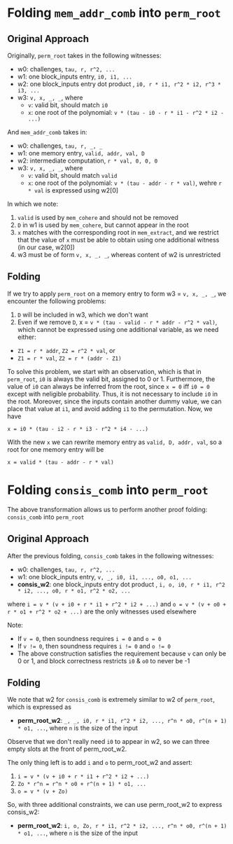 # Folding `mem_addr_comb` into `perm_root`

## Original Approach
Originally, `perm_root` takes in the following witnesses:
* w0: challenges, `tau, r, r^2, ...`
* w1: one block_inputs entry, `i0, i1, ...`
* w2: one block_inputs entry dot product <r>, `i0, r * i1, r^2 * i2, r^3 * i3, ...`
* w3: `v, x, _, _`, where
  * `v`: valid bit, should match `i0`
  * `x`: one root of the polynomial: `v * (tau - i0 - r * i1 - r^2 * i2 - ...)`

And `mem_addr_comb` takes in:
* w0: challenges, `tau, r, _, _`
* w1: one memory entry, `valid, addr, val, D`
* w2: intermediate computation, `r * val, 0, 0, 0`
* w3: `v, x, _, _`, where
  * `v`: valid bit, should match `valid`
  * `x`: one root of the polynomial: `v * (tau - addr - r * val)`, wehre `r * val` is expressed using w2[0]

In which we note:
1. `valid` is used by `mem_cohere` and should not be removed
2. `D` in w1 is used by `mem_cohere`, but cannot appear in the root
3. `x` matches with the corresponding root in `mem_extract`, and we restrict that the value of `x` must be able to obtain using one additional witness (in our case, w2[0])
4. w3 must be of form `v, x, _, _`, whereas content of w2 is unrestricted

## Folding
If we try to apply `perm_root` on a memory entry to form w3 = `v, x, _, _`, we encounter the following problems:
1. `D` will be included in w3, which we don't want
2. Even if we remove `D`, x = `v * (tau - valid - r * addr - r^2 * val)`, which cannot be expressed using one additional variable, as we need either:
  * `Z1 = r * addr`, `Z2 = r^2 * val`, or
  * `Z1 = r * val`, `Z2 = r * (addr - Z1)`

To solve this problem, we start with an observation, which is that in `perm_root`, `i0` is always the valid bit, assigned to 0 or 1. Furthermore, the value of `i0` can always be inferred from the root, since `x = 0` iff `i0 = 0` except with neligible probability. Thus, it is not necessary to include `i0` in the root. Moreover, since the inputs contain another dummy value, we can place that value at `i1`, and avoid adding `i1` to the permutation. Now, we have
```
x = i0 * (tau - i2 - r * i3 - r^2 * i4 - ...)
```
With the new `x` we can rewrite memory entry as `valid, D, addr, val`, so a root for one memory entry will be
```
x = valid * (tau - addr - r * val)
```

# Folding `consis_comb` into `perm_root`

The above transformation allows us to perform another proof folding: `consis_comb` into `perm_root`

## Original Approach
After the previous folding, `consis_comb` takes in the following witnesses:
* w0: challenges, `tau, r, r^2, ...`
* w1: one block_inputs entry, `v, _, i0, i1, ..., o0, o1, ...`
* **consis_w2**: one block_inputs entry dot product <r>, `i, o, i0, r * i1, r^2 * i2, ..., o0, r * o1, r^2 * o2, ...`

where `i = v * (v + i0 + r * i1 + r^2 * i2 + ...)` and `o = v * (v + o0 + r * o1 + r^2 * o2 + ...)` are the only witnesses used elsewhere

Note:
* If `v = 0`, then soundness requires `i = 0` and `o = 0`
* If `v != 0`, then soundness requires `i != 0` and `o != 0`
* The above construction satisfies the requirement because `v` can only be 0 or 1, and block correctness restricts `i0` & `o0` to never be -1

## Folding

We note that w2 for `consis_comb` is extremely similar to w2 of `perm_root`, which is expressed as
* **perm_root_w2**: `_, _, i0, r * i1, r^2 * i2, ..., r^n * o0, r^(n + 1) * o1, ...`, where `n` is the size of the input

Observe that we don't really need `i0` to appear in w2, so we can three empty slots at the front of perm_root_w2.

The only thing left is to add `i` and `o` to perm_root_w2 and assert:
1. `i = v * (v + i0 + r * i1 + r^2 * i2 + ...)`
2. `Zo * r^n = r^n * o0 + r^(n + 1) * o1, ...`
3. `o = v * (v + Zo)`

So, with three additional constraints, we can use perm_root_w2 to express consis_w2:
* **perm_root_w2**: `i, o, Zo, r * i1, r^2 * i2, ..., r^n * o0, r^(n + 1) * o1, ...`, where `n` is the size of the input
